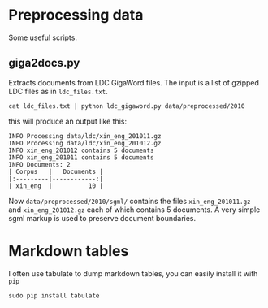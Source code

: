 # Preprocessing data

Some useful scripts.


## giga2docs.py

Extracts documents from LDC GigaWord files.
The input is a list of gzipped LDC files as in `ldc_files.txt`.


    cat ldc_files.txt | python ldc_gigaword.py data/preprocessed/2010 


this will produce an output like this:

    INFO Processing data/ldc/xin_eng_201011.gz
    INFO Processing data/ldc/xin_eng_201012.gz
    INFO xin_eng_201012 contains 5 documents
    INFO xin_eng_201011 contains 5 documents
    INFO Documents: 2
    | Corpus   |   Documents |
    |:---------|------------:|
    | xin_eng  |          10 |


Now `data/preprocessed/2010/sgml/` contains the files `xin_eng_201011.gz` and `xin_eng_201012.gz` each of which contains 5 documents.
A very simple sgml markup is used to preserve document boundaries.

# Markdown tables

I often use tabulate to dump markdown tables, you can easily install it with `pip`


    sudo pip install tabulate
